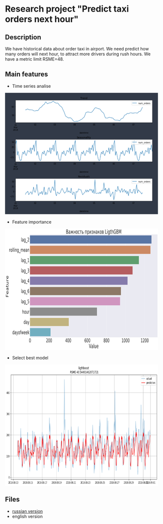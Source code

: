 # Research project "Predict taxi orders next hour"

## Description
We have historical data about order taxi in airport. We need predict how many orders will next hour, to attract more drivers during rush hours. We have a metric limit RSME=48.  

## Main features
* Time series analise
<img src="./files/TimeSeriesAnalise.png" height="400">

* Feature importance
<img src="./files/FeatureImportance.png" height="400">

* Select best model
<img src="./files/BestModel.png" height="400">

## Files
* [russian version](predict-orders-taxi-russian.ipynb)
* english version
